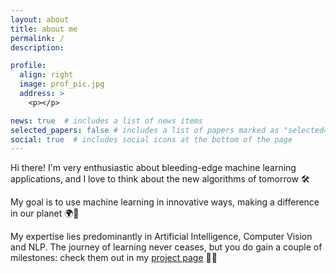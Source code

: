 ```yaml
---
layout: about
title: about me
permalink: /
description: 

profile:
  align: right
  image: prof_pic.jpg
  address: >
    <p></p>

news: true  # includes a list of news items
selected_papers: false # includes a list of papers marked as "selected={true}"
social: true  # includes social icons at the bottom of the page
---
```



Hi there! I'm very enthusiastic about bleeding-edge machine learning applications, and I love to think about the new algorithms of tomorrow 🛠 

My goal is to use machine learning in innovative ways, making a difference in our planet 🌍🌟


My expertise lies predominantly in Artificial Intelligence, Computer Vision and NLP. The journey of learning never ceases, but you do gain a couple of milestones: check them out in my <a href="https://fferlito.github.io/projects/" target="blank">project page</a> 💪🏼 
